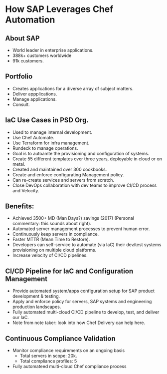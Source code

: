 # How SAP Leverages Chef Automation

## About SAP
 * World leader in enterprise applications.
 * 388k+ customers worldwide
 * 91k customers.

## Portfolio
 * Creates applications for a diverse array of subject matters.
 * Deliver appplications.
 * Manage applications.
 * Consult.

## IaC Use Cases in PSD Org.
 * Used to manage internal development.
 * Use Chef Automate.
 * Use Terraform for infra management.
 * Rundeck to manage operations.
 * Goal is to autoamte the provisioning and configuration of systems.
 * Create 55 different templates over three years, deployable in cloud or on metal.
 * Created and maintained over 300 cookbooks.
 * Create and enforce configurating Management policy.
 * Can re-create services and servers from scratch.
 * Close DevOps collaboration with dev teams to improve CI/CD process and Velocity.

## Benefits:
 * Achieved 3500+ MD (Man Days?) savings (2017) (Personal commentary: this sounds about right).
 * Automated server management processes to prevent human error.
 * Continuously keep servers in compliance.
 * Faster MTTR (Mean Time to Restore).
 * Developers can self-service to automate (via IaC) their dev/test systems provisioning on multiple cloud platforms.
 * Increase velocity of CI/CD pipelines.


## CI/CD Pipeline for IaC and Configuration Management
 * Provide automated system/apps configuration setup for SAP product development & testing.
 * Apply and enforce policy for servers, SAP systems and engineering production landscapes.
 * Fully automated multi-cloud CI/CD pipeline to develop, test, and deliver our IaC.
 * Note from note taker: look into how Chef Delivery can help here.

## Continuous Compliance Validation
 * Monitor compliance requirements on an ongoing basis
   + Total servers in scope: 20k.
   + Total compliance profiles: 5
 * Fully automateed multi-cloud Chef compliance process
 
